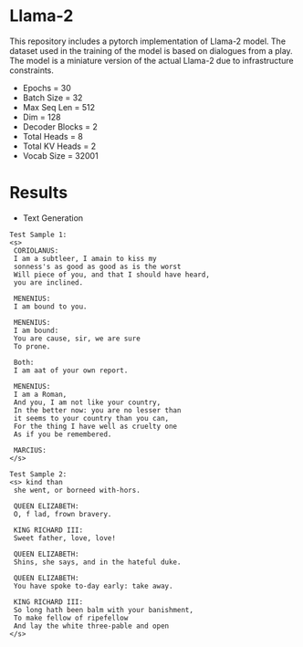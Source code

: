 # Llama-2
This repository includes a pytorch implementation of Llama-2 model. The dataset used in the training of the model is based
on dialogues from a play. The model is a miniature version of the actual Llama-2 due to infrastructure constraints.

* Epochs = 30
* Batch Size = 32
* Max Seq Len = 512
* Dim = 128
* Decoder Blocks = 2
* Total Heads = 8
* Total KV Heads = 2
* Vocab Size = 32001

# Results

* Text Generation
```
Test Sample 1: 
<s> 
 CORIOLANUS:
 I am a subtleer, I amain to kiss my
 sonness's as good as good as is the worst
 Will piece of you, and that I should have heard,
 you are inclined.
 
 MENENIUS:
 I am bound to you.
 
 MENENIUS:
 I am bound:
 You are cause, sir, we are sure
 To prone.
 
 Both:
 I am aat of your own report.
 
 MENENIUS:
 I am a Roman,
 And you, I am not like your country,
 In the better now: you are no lesser than
 it seems to your country than you can,
 For the thing I have well as cruelty one
 As if you be remembered.
 
 MARCIUS:
</s>

Test Sample 2: 
<s> kind than
 she went, or borneed with-hors.
 
 QUEEN ELIZABETH:
 O, f lad, frown bravery.
 
 KING RICHARD III:
 Sweet father, love, love!
 
 QUEEN ELIZABETH:
 Shins, she says, and in the hateful duke.
 
 QUEEN ELIZABETH:
 You have spoke to-day early: take away.
 
 KING RICHARD III:
 So long hath been balm with your banishment,
 To make fellow of ripefellow
 And lay the white three-pable and open
</s>
```
